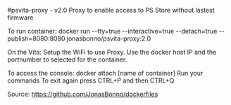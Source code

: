 #psvita-proxy - v2.0
Proxy to enable access to PS Store without lastest firmware

To run container: docker run --tty=true --interactive=true --detach=true --publish=8080:8080 jonasbonno/psvita-proxy:2.0

On the Vita: Setup the WiFi to use Proxy. Use the docker host IP and the portnumber to selected for the container.

To access the console: 
docker attach [name of container]
Run your commands To exit again press CTRL+P and then CTRL+Q

Source: https://github.com/JonasBonno/dockerfiles
